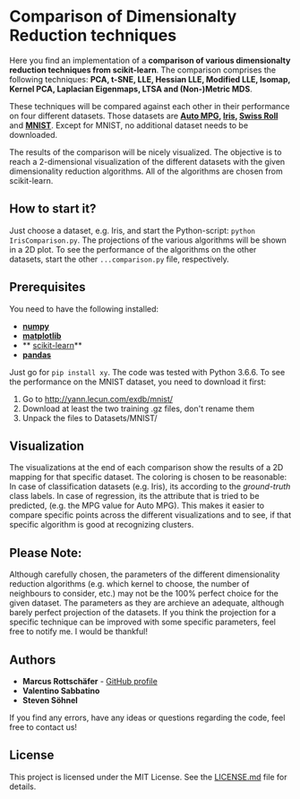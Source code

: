 # Comparison of Dimensionalty Reduction techniques

Here you find an implementation of a **comparison of various dimensionalty reduction techniques from scikit-learn**. The comparison comprises the following techniques:  **PCA, t-SNE, LLE, Hessian LLE, Modified LLE, Isomap, Kernel PCA, Laplacian Eigenmaps, LTSA and (Non-)Metric MDS**.

These techniques will be compared against each other in their performance on four different datasets. Those datasets are **[Auto MPG](https://archive.ics.uci.edu/ml/datasets/auto+mpg), [Iris](https://archive.ics.uci.edu/ml/datasets/iris), [Swiss Roll](http://people.cs.uchicago.edu/~dinoj/manifold/swissroll.html)** and **[MNIST](http://yann.lecun.com/exdb/mnist/)**. Except for MNIST, no additional dataset needs to be downloaded.

The results of the comparison will be nicely visualized. The objective is to reach a 2-dimensional visualization of the different datasets with the given dimensionality reduction algorithms. All of the algorithms are chosen from scikit-learn.

## How to start it?

Just choose a dataset, e.g. Iris, and start the Python-script: `python IrisComparison.py`. The projections of the various algorithms will be shown in a 2D plot. To see the performance of the algorithms on the other datasets, start the other `...comparison.py` file, respectively.

## Prerequisites

You need to have the following installed:
- **[numpy](http://www.numpy.org/)**
- **[matplotlib](https://matplotlib.org/)**
- ** [scikit-learn](https://scikit-learn.org/stable/)** 
- **[pandas](https://pandas.pydata.org/)**

Just go for `pip install xy`. The code was tested with Python 3.6.6. To see the performance on the MNIST dataset, you need to download it first: 
1. Go to http://yann.lecun.com/exdb/mnist/
2. Download at least the two training .gz files, don't rename them
3. Unpack the files to Datasets/MNIST/

## Visualization
The visualizations at the end of each comparison show the results of a 2D mapping for that specific dataset. The coloring is chosen to be reasonable: In case of classification datasets (e.g. Iris), its according to the *ground-truth* class labels. In case of regression, its the attribute that is tried to be predicted, (e.g. the MPG value for Auto MPG). This makes it easier to compare specific points across the different visualizations and to see, if that specific algorithm is good at recognizing clusters.

## Please Note:
Although carefully chosen, the parameters of the different dimensionality reduction algorithms (e.g. which kernel to choose, the number of neighbours to consider, etc.) may not be the 100% perfect choice for the given dataset. The parameters as they are archieve an adequate, although barely perfect projection of the datasets. If you think the projection for a specific technique can be improved with some specific parameters, feel free to notify me. I would be thankful!


## Authors
* **Marcus Rottschäfer** - [GitHub profile](https://github.com/shukali)
* **Valentino Sabbatino**
* **Steven Söhnel**

If you find any errors, have any ideas or questions regarding the code, feel free to contact us!


## License
This project is licensed under the MIT License. See the [LICENSE.md](LICENSE) file for details.

